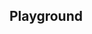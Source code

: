<script setup>
import SwaggerUI from "@/swagger/view/SwaggerUI.vue";

import baseAllAbsWithQueryJson from "@/swagger/json/records/solr/all-abs-permit-with-query.json";
import nfpAllAbsWithQueryJson from "@/swagger/json/nfp/solr/all-abs-permit-with-query.json";

import baseAllAbsPermitJson from "@/swagger/json/records/solr/all-abs-permit.json";
import nfpAllAbsPermitJson from "@/swagger/json/nfp/solr/all-abs-permit.json";

import baseAllAbsPermitWithCountryJson from "@/swagger/json/records/solr/all-abs-with-country.json";
import nfpAllAbsPermitWithCountryJson from "@/swagger/json/nfp/solr/all-abs-with-country.json";

import baseAllAbsPermitWithRegionJson from "@/swagger/json/records/solr/all-abs-with-region.json";
import nfpAllAbsPermitWithRegionJson from "@/swagger/json/nfp/solr/all-abs-with-region.json";

import baseAllAbsPermitWithSubFiltersJson from "@/swagger/json/records/solr/all-abs-with-subfilters.json";
import nfpAllAbsPermitWithSubFiltersJson from "@/swagger/json/nfp/solr/all-abs-with-subfilters.json";

function mergeJson(base, specific) {
  const merged = JSON.parse(JSON.stringify(base));
  merged.paths["/index"].get.parameters[0].schema.example = specific.example;
  return merged;
}


const swaggerSpecs = [
  { json:mergeJson(baseAllAbsWithQueryJson, nfpAllAbsWithQueryJson), protected: false },
  { json: mergeJson(baseAllAbsPermitJson, nfpAllAbsPermitJson), protected: false },
  { json: mergeJson(baseAllAbsPermitWithCountryJson, nfpAllAbsPermitWithCountryJson), protected: false },
  { json: mergeJson(baseAllAbsPermitWithRegionJson, nfpAllAbsPermitWithRegionJson), protected: false },
  { json: mergeJson(baseAllAbsPermitWithSubFiltersJson, nfpAllAbsPermitWithSubFiltersJson), protected: false },
];

</script>

<!--@include: @/../components/records/solr.md-->

## Playground

<SwaggerUI :swaggerSpecs="swaggerSpecs"/>
